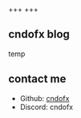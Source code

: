 +++
+++

## cndofx blog

temp

## contact me

- Github: [cndofx](https://github.com/cndofx)
- Discord: cndofx